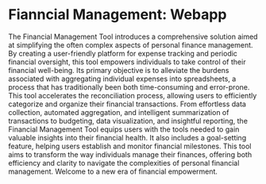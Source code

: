 <h1>Fianncial Management: Webapp</h1>

<p>The Financial Management Tool introduces a comprehensive solution aimed at simplifying the often complex aspects of personal finance management. 
By creating a user-friendly platform for expense tracking and periodic financial oversight, this tool empowers individuals to take control of 
their financial well-being. Its primary objective is to alleviate the burdens associated with aggregating individual expenses into spreadsheets, 
a process that has traditionally been both time-consuming and error-prone. This tool accelerates the reconciliation process, allowing users to 
efficiently categorize and organize their financial transactions. From effortless data collection, automated aggregation, and intelligent 
summarization of transactions to budgeting, data visualization, and insightful reporting, the Financial Management Tool equips users with the 
tools needed to gain valuable insights into their financial health. It also includes a goal-setting feature, helping users establish and monitor 
financial milestones. This tool aims to transform the way individuals manage their finances, offering both efficiency and clarity to navigate the 
complexities of personal financial management. Welcome to a new era of financial empowerment.</p>
